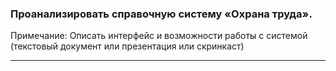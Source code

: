 ### Проанализировать справочную систему «Охрана труда».
Примечание: Описать интерфейс и возможности работы с системой (текстовый документ или презентация или скринкаст)
<hr/>

